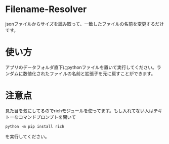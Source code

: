 # Filename-Resolver
jsonファイルからサイズを読み取って、一致したファイルの名前を変更するだけです。


# 使い方
アプリのデータフォルダ直下にpythonファイルを置いて実行してください。ランダムに数値化されたファイルの名前と拡張子を元に戻すことができます。


# 注意点
見た目を気にしてるのでrichモジュールを使ってます。もし入れてない人はテキトーなコマンドプロンプトを開いて

`python -m pip install rich`

を実行してください。
